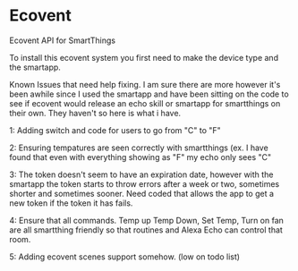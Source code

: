 # Ecovent
Ecovent API for SmartThings

To install this ecovent system you first need to make the device type and the smartapp. 

Known Issues that need help fixing. I am sure there are more however it's been awhile since I used the smartapp and have been sitting on the code to see if  ecovent would release an echo skill or smartapp for smartthings on their own. They haven't so here is what i have. 

1: Adding switch and code for users to go from "C" to "F"

2: Ensuring tempatures are seen correctly with smartthings (ex. I have found that even with everything showing as "F" my echo only sees "C"

3: The token doesn't seem to have an expiration date, however with the smartapp the token starts to throw errors after a week or two, sometimes shorter and sometimes sooner. Need coded that allows the app to get a new token if the token it has fails. 

4: Ensure that all commands. Temp up Temp Down, Set Temp, Turn on fan are all smartthing friendly so that routines and Alexa Echo can control that room.

5: Adding ecovent scenes support somehow. (low on todo list)
